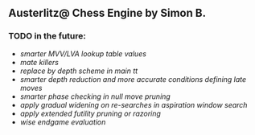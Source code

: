 ## Austerlitz@ Chess Engine by Simon B.

### TODO in the future:

- *smarter MVV/LVA lookup table values*
- *mate killers*
- *replace by depth scheme in main tt*
- *smarter depth reduction and more accurate conditions defining late moves*
- *smarter phase checking in null move pruning*
- *apply gradual widening on re-searches in aspiration window search*
- *apply extended futility pruning or razoring*
- *wise endgame evaluation*
